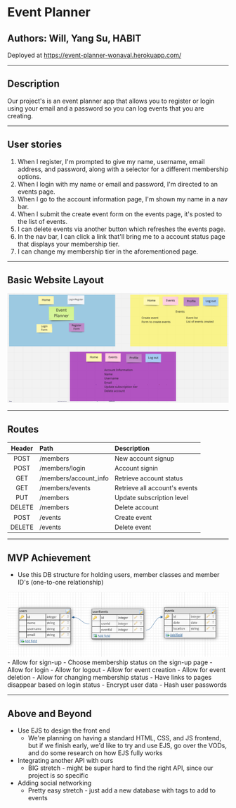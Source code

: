 # Event Planner
Authors: Will, Yang Su, HABIT
---

Deployed at https://event-planner-wonaval.herokuapp.com/

---
## Description
Our project's is an event planner app that allows you to register or login using your email and a password so you can log events that you are creating.

---
## User stories
1. When I register, I'm prompted to give my name, username, email address, and password, along with a selector for a different membership options.
2. When I login with my name or email and password, I'm directed to an events page.
3. When I go to the account information page, I'm shown my name in a nav bar.
4. When I submit the create event form on the events page, it's posted to the list of events.
5. I can delete events via another button which refreshes the events page.
6. In the nav bar, I can click a link that'll bring me to a account status page that displays your membership tier.
7. I can change my membership tier in the aforementioned page.

---
## Basic Website Layout
<img src="flowchart.png"/>

---
## Routes
| Header | Path | Description |
| :---: | :--- | :--- |
| POST | /members | New account signup |
| POST | /members/login | Account signin |
| GET | /members/account_info | Retrieve account status |
| GET | /members/events | Retrieve all account's events |
| PUT | /members | Update subscription level |
| DELETE | /members | Delete account |
| POST | /events | Create event |
| DELETE | /events | Delete event |

---
## MVP Achievement
- Use this DB structure for holding users, member classes and member ID's (one-to-one relationship)
<img src="erd.png"/>
- Allow for sign-up
- Choose membership status on the sign-up page
- Allow for login
- Allow for logout
- Allow for event creation
- Allow for event deletion
- Allow for changing membership status
- Have links to pages disappear based on login status
- Encrypt user data
- Hash user passwords

---
## Above and Beyond
- Use EJS to design the front end
  - We're planning on having a standard HTML, CSS, and JS frontend, but if we finish early, we'd like to try and use EJS, go over the VODs, and do some research on how EJS fully works
- Integrating another API with ours
  - BIG stretch - might be super hard to find the right API, since our project is so specific
- Adding social networking
  - Pretty easy stretch - just add a new database with tags to add to events
